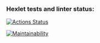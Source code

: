 ### Hexlet tests and linter status:
[![Actions Status](https://github.com/camilla228/frontend-project-44/actions/workflows/hexlet-check.yml/badge.svg)](https://github.com/camilla228/frontend-project-44/actions)

[![Maintainability](https://api.codeclimate.com/v1/badges/313be510ad47a9fa51d7/maintainability)](https://codeclimate.com/github/camilla228/frontend-project-44/maintainability)